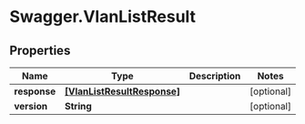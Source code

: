 # Swagger.VlanListResult

## Properties
Name | Type | Description | Notes
------------ | ------------- | ------------- | -------------
**response** | [**[VlanListResultResponse]**](VlanListResultResponse.md) |  | [optional] 
**version** | **String** |  | [optional] 


